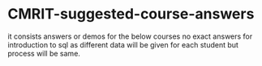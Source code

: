 # CMRIT-suggested-course-answers
it consists answers or demos for the below courses 
no exact answers for introduction to sql as different data will be given for each student but process will be same.
